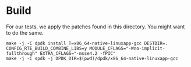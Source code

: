 # Build

For our tests, we apply the patches found in this directory. You might want to do the same.


```
make -j -C dpdk install T=x86_64-native-linuxapp-gcc DESTDIR=. CONFIG_RTE_BUILD_COMBINE_LIBS=y MODULE_CFLAGS="-Wno-implicit-fallthrough" EXTRA_CFLAGS="-msse4.2 -fPIC"
make -j -C spdk -j DPDK_DIR=$(pwd)/dpdk/x86_64-native-linuxapp-gcc
```

